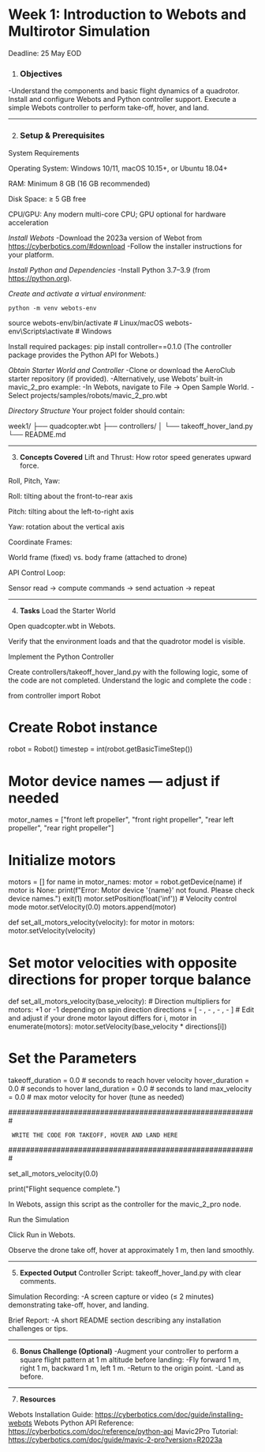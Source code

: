 # Week 1: Introduction to Webots and Multirotor Simulation
Deadline: 25 May EOD

1. ### **Objectives**
-Understand the components and basic flight dynamics of a quadrotor.
Install and configure Webots and Python controller support.
Execute a simple Webots controller to perform take-off, hover, and land.

---

2. ### **Setup & Prerequisites**
System Requirements


Operating System: Windows 10/11, macOS 10.15+, or Ubuntu 18.04+


RAM: Minimum 8 GB (16 GB recommended)


Disk Space: ≥ 5 GB free


CPU/GPU: Any modern multi-core CPU; GPU optional for hardware acceleration


*Install Webots*
-Download the 2023a version of Webot from https://cyberbotics.com/#download
-Follow the installer instructions for your platform.

*Install Python and Dependencies*
-Install Python 3.7–3.9 (from https://python.org).

*Create and activate a virtual environment:*

 	python -m venv webots-env
source webots-env/bin/activate   # Linux/macOS
webots-env\Scripts\activate      # Windows

Install required packages:
 pip install controller==0.1.0
 (The controller package provides the Python API for Webots.)


*Obtain Starter World and Controller*
  -Clone or download the AeroClub starter repository (if provided).
  -Alternatively, use Webots’ built-in mavic_2_pro example:
  -In Webots, navigate to File → Open Sample World.
  -Select projects/samples/robots/mavic_2_pro.wbt


*Directory Structure*
 Your project folder should contain:

 week1/
├── quadcopter.wbt
├── controllers/
│   └── takeoff_hover_land.py
└── README.md

---

3. **Concepts Covered**
Lift and Thrust: How rotor speed generates upward force.


Roll, Pitch, Yaw:


Roll: tilting about the front-to-rear axis


Pitch: tilting about the left-to-right axis


Yaw: rotation about the vertical axis


Coordinate Frames:


World frame (fixed) vs. body frame (attached to drone)


API Control Loop:


Sensor read → compute commands → send actuation → repeat

---

4. **Tasks**
Load the Starter World


Open quadcopter.wbt in Webots.


Verify that the environment loads and that the quadrotor model is visible.


Implement the Python Controller


Create controllers/takeoff_hover_land.py with the following logic, some of the code are not completed. Understand the logic and complete the code :

 from controller import Robot

# Create Robot instance
robot = Robot()
timestep = int(robot.getBasicTimeStep())

# Motor device names — adjust if needed
motor_names = ["front left propeller", "front right propeller", "rear left propeller", "rear right propeller"]

# Initialize motors
motors = []
for name in motor_names:
    motor = robot.getDevice(name)
    if motor is None:
        print(f"Error: Motor device '{name}' not found. Please check device names.")
        exit(1)
    motor.setPosition(float('inf'))  # Velocity control mode
    motor.setVelocity(0.0)
    motors.append(motor)

def set_all_motors_velocity(velocity):
    for motor in motors:
        motor.setVelocity(velocity)

# Set motor velocities with opposite directions for proper torque balance
def set_all_motors_velocity(base_velocity):
    # Direction multipliers for motors: +1 or -1 depending on spin direction
    directions = [ - , - , -  , - ]  # Edit and adjust if your drone motor layout differs
    for i, motor in enumerate(motors):
        motor.setVelocity(base_velocity * directions[i])

# Set the Parameters
takeoff_duration = 0.0   # seconds to reach hover velocity
hover_duration = 0.0    # seconds to hover
land_duration = 0.0     # seconds to land
max_velocity =  0.0    # max motor velocity for hover (tune as needed)

#########################################################

     WRITE THE CODE FOR TAKEOFF, HOVER AND LAND HERE

#########################################################

set_all_motors_velocity(0.0)

print("Flight sequence complete.")


In Webots, assign this script as the controller for the mavic_2_pro node.


Run the Simulation


Click Run in Webots.


Observe the drone take off, hover at approximately 1 m, then land smoothly.

---

5. **Expected Output**
Controller Script: takeoff_hover_land.py with clear comments.


Simulation Recording:
-A screen capture or video (≤ 2 minutes) demonstrating take-off, hover, and landing.


Brief Report:
-A short README section describing any installation challenges or tips.

---

6. **Bonus Challenge (Optional)**
-Augment your controller to perform a square flight pattern at 1 m altitude before landing:
-Fly forward 1 m, right 1 m, backward 1 m, left 1 m.
-Return to the origin point.
-Land as before.

---

7. **Resources**

Webots Installation Guide: https://cyberbotics.com/doc/guide/installing-webots
Webots Python API Reference: https://cyberbotics.com/doc/reference/python-api 
Mavic2Pro Tutorial: https://cyberbotics.com/doc/guide/mavic-2-pro?version=R2023a







